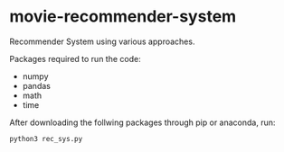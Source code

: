 # movie-recommender-system
Recommender System using various approaches.

Packages required to run the code:
- numpy
- pandas
- math
- time

After downloading the follwing packages through pip or anaconda, run:

`python3 rec_sys.py`

